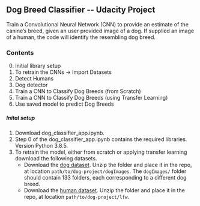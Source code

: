 ## Dog Breed Classifier -- Udacity Project

Train a Convolutional Neural Network (CNN) to provide an estimate of the canine’s breed, given an user provided image of a dog.  If supplied an image of a human, the code will identify the resembling dog breed.

### Contents
0. Initial library setup
1. To retrain the CNNs -> Import Datasets
2. Detect Humans
3. Dog detector
3. Train a CNN to Classify Dog Breeds (from Scratch)
4. Train a CNN to Classify Dog Breeds (using Transfer Learning)
5. Use saved model to predict Dog Breeds

##### Inital setup
1. Download dog_classifier_app.ipynb.
2. Step 0 of the dog_classifier_app.ipynb contains the required libraries. Version Python 3.8.5. 
3. To retrain the model, either from scratch or applying transfer learning download the following datasets. 
    - Download the [dog dataset](https://s3-us-west-1.amazonaws.com/udacity-aind/dog-project/dogImages.zip).  Unzip the folder and place it in the repo, at location `path/to/dog-project/dogImages`.  The `dogImages/` folder should contain 133 folders, each corresponding to a different dog breed.
    - Download the [human dataset](http://vis-www.cs.umass.edu/lfw/lfw.tgz).  Unzip the folder and place it in the repo, at location `path/to/dog-project/lfw`.


